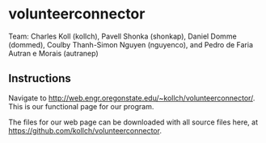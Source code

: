 # volunteerconnector

Team: Charles Koll (kollch), Pavell Shonka (shonkap), Daniel Domme (dommed), Coulby Thanh-Simon Nguyen (nguyenco), and Pedro de Faria Autran e Morais (autranep)

## Instructions
Navigate to http://web.engr.oregonstate.edu/~kollch/volunteerconnector/. This is our functional page for our program.

The files for our web page can be downloaded with all source files here, at https://github.com/kollch/volunteerconnector.
